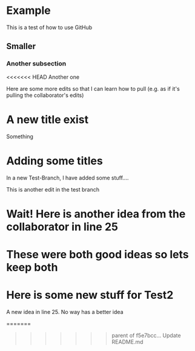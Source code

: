 # Example
This is a test of how to use GitHub


## Smaller 

### Another subsection

<<<<<<< HEAD
Another one

Here are some more edits so that I can learn how to pull (e.g. as if it's pulling the collaborator's edits)

# A new title exist
Something


# Adding some titles
In a new Test-Branch, I have added some stuff....

This is another edit in the test branch





# Wait!  Here is another idea from the collaborator in line 25

# These were both good ideas so lets keep both

# Here is some new stuff for Test2
A new idea in line 25. No way has a better idea

=======
>>>>>>> parent of f5e7bcc... Update README.md
